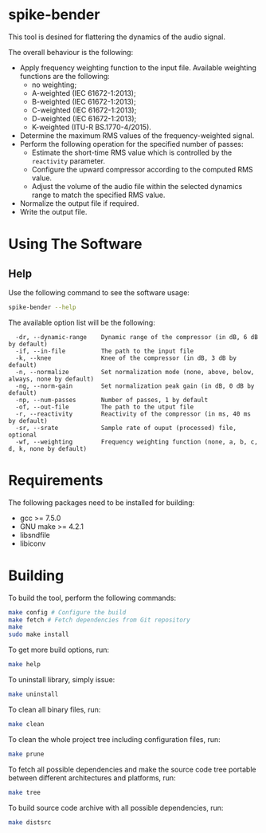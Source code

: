# spike-bender

This tool is desined for flattering the dynamics of the audio signal.

The overall behaviour is the following:
* Apply frequency weighting function to the input file. Available weighting
  functions are the following:
    * no weighting;
    * A-weighted (IEC 61672-1:2013);
    * B-weighted (IEC 61672-1:2013);
    * C-weighted (IEC 61672-1:2013);
    * D-weighted (IEC 61672-1:2013);
    * K-weighted (ITU-R BS.1770-4/2015).
* Determine the maximum RMS values of the frequency-weighted signal.
* Perform the following  operation for the specified number of passes:
  * Estimate the short-time RMS value which is controlled by the
    `reactivity` parameter.
  * Configure the upward compressor according to the computed RMS value.
  * Adjust the volume of the audio file within the selected dynamics range
    to match the specified RMS value.
* Normalize the output file if required.
* Write the output file.

Using The Software
======

## Help

Use the following command to see the software usage:

```bash
spike-bender --help
```

The available option list will be the following:

```
  -dr, --dynamic-range    Dynamic range of the compressor (in dB, 6 dB by default)
  -if, --in-file          The path to the input file
  -k, --knee              Knee of the compressor (in dB, 3 dB by default)
  -n, --normalize         Set normalization mode (none, above, below, always, none by default)
  -ng, --norm-gain        Set normalization peak gain (in dB, 0 dB by default)
  -np, --num-passes       Number of passes, 1 by default
  -of, --out-file         The path to the utput file
  -r, --reactivity        Reactivity of the compressor (in ms, 40 ms by default)
  -sr, --srate            Sample rate of ouput (processed) file, optional
  -wf, --weighting        Frequency weighting function (none, a, b, c, d, k, none by default)
```

Requirements
======

The following packages need to be installed for building:

* gcc >= 7.5.0
* GNU make >= 4.2.1
* libsndfile
* libiconv

Building
======

To build the tool, perform the following commands:

```bash
make config # Configure the build
make fetch # Fetch dependencies from Git repository
make
sudo make install
```

To get more build options, run:

```bash
make help
```

To uninstall library, simply issue:

```bash
make uninstall
```

To clean all binary files, run:

```bash
make clean
```

To clean the whole project tree including configuration files, run:

```bash
make prune
```

To fetch all possible dependencies and make the source code tree portable between
different architectures and platforms, run:

```bash
make tree
```

To build source code archive with all possible dependencies, run:

```bash
make distsrc
```